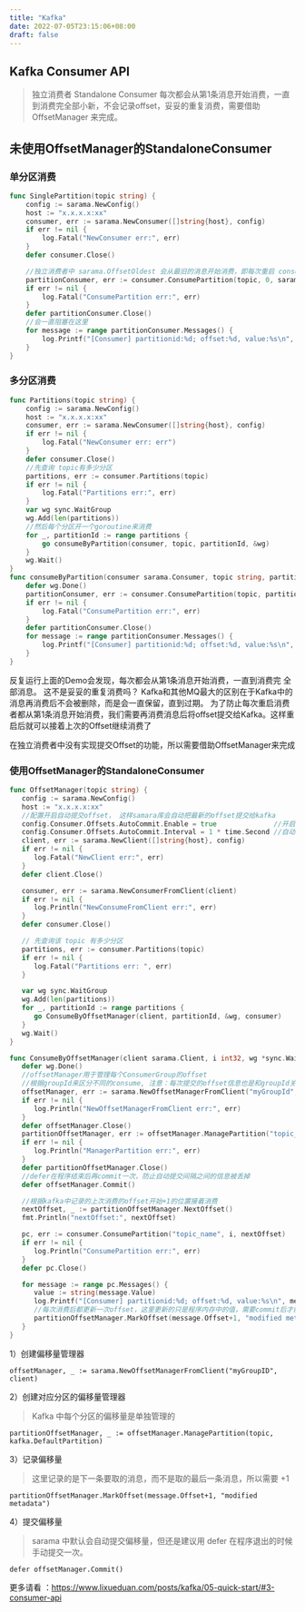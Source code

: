 ```yaml
---
title: "Kafka"
date: 2022-07-05T23:15:06+08:00
draft: false
---
```


## Kafka Consumer API

> 独立消费者 Standalone Consumer 每次都会从第1条消息开始消费，一直到消费完全部小新，不会记录offset，妥妥的重复消费，需要借助 OffsetManager 来完成。

## 未使用OffsetManager的StandaloneConsumer

### 单分区消费

```go
func SinglePartition(topic string) {
	config := sarama.NewConfig()
	host := "x.x.x.x:xx"
	consumer, err := sarama.NewConsumer([]string{host}, config)
	if err != nil {
		log.Fatal("NewConsumer err:", err)
	}
	defer consumer.Close()

	//独立消费者中 sarama.OffsetOldest 会从最旧的消息开始消费，即每次重启 consumer后 都会把该topic下的所有消息都消费一次
	partitionConsumer, err := consumer.ConsumePartition(topic, 0, sarama.OffsetOldest)
	if err != nil {
		log.Fatal("ConsumePartition err:", err)
	}
	defer partitionConsumer.Close()
	//会一直阻塞在这里
	for message := range partitionConsumer.Messages() {
		log.Printf("[Consumer] partitionid:%d; offset:%d, value:%s\n", message.Partition, message.Offset, string(message.Value))
	}
}

```

### 多分区消费

```go
func Partitions(topic string) {
	config := sarama.NewConfig()
	host := "x.x.x.x:xx"
	consumer, err := sarama.NewConsumer([]string{host}, config)
	if err != nil {
		log.Fatal("NewConsumer err: err")
	}
	defer consumer.Close()
	//先查询 topic有多少分区
	partitions, err := consumer.Partitions(topic)
	if err != nil {
		log.Fatal("Partitions err:", err)
	}
	var wg sync.WaitGroup
	wg.Add(len(partitions))
	//然后每个分区开一个goroutine来消费
	for _, partitionId := range partitions {
		go consumeByPartition(consumer, topic, partitionId, &wg)
	}
	wg.Wait()
}
func consumeByPartition(consumer sarama.Consumer, topic string, partitionId int32, wg *sync.WaitGroup) {
	defer wg.Done()
	partitionConsumer, err := consumer.ConsumePartition(topic, partitionId, sarama.OffsetOldest)
	if err != nil {
		log.Fatal("ConsumePartition err:", err)
	}
	defer partitionConsumer.Close()
	for message := range partitionConsumer.Messages() {
		log.Printf("[Consumer] partitionid:%d; offset:%d, value:%s\n", message.Partition, message.Offset, string(message.Value))
	}
}
```



反复运行上面的Demo会发现，每次都会从第1条消息开始消费，一直到消费完 全部消息。
这不是妥妥的重复消费吗？
Kafka和其他MQ最大的区别在于Kafka中的消息再消费后不会被删除，而是会一直保留，直到过期。
为了防止每次重启消费者都从第1条消息开始消费，我们需要再消费消息后将offset提交给Kafka。这样重启后就可以接着上次的Offset继续消费了

在独立消费者中没有实现提交Offset的功能，所以需要借助OffsetManager来完成

### 使用OffsetManager的StandaloneConsumer

```go
func OffsetManager(topic string) {
   config := sarama.NewConfig()
   host := "x.x.x.x:xx"
   //配置开启自动提交offset， 这样samara库会自动把最新的offset提交给kafka
   config.Consumer.Offsets.AutoCommit.Enable = true              //开启自动commit offset
   config.Consumer.Offsets.AutoCommit.Interval = 1 * time.Second //自动 commit时间间隔
   client, err := sarama.NewClient([]string{host}, config)
   if err != nil {
      log.Fatal("NewClient err:", err)
   }
   defer client.Close()

   consumer, err := sarama.NewConsumerFromClient(client)
   if err != nil {
      log.Println("NewConsumeFromClient err:", err)
   }
   defer consumer.Close()

   // 先查询该 topic 有多少分区
   partitions, err := consumer.Partitions(topic)
   if err != nil {
      log.Fatal("Partitions err: ", err)
   }

   var wg sync.WaitGroup
   wg.Add(len(partitions))
   for _, partitionId := range partitions {
      go ConsumeByOffsetManager(client, partitionId, &wg, consumer)
   }
   wg.Wait()
}

func ConsumeByOffsetManager(client sarama.Client, i int32, wg *sync.WaitGroup, consumer sarama.Consumer) {
   defer wg.Done()
   //offsetManager用于管理每个ConsumerGroup的offset
   //根据groupId来区分不同的consume, 注意：每次提交的offset信息也是和groupId关联的
   offsetManager, err := sarama.NewOffsetManagerFromClient("myGroupId", client) //偏移管理器
   if err != nil {
      log.Println("NewOffsetManagerFromClient err:", err)
   }
   defer offsetManager.Close()
   partitionOffsetManager, err := offsetManager.ManagePartition("topic_name", i) //对应分区的偏移量管理管理器
   if err != nil {
      log.Println("ManagerPartition err:", err)
   }
   defer partitionOffsetManager.Close()
   //defer在程序结束后再commit一次，防止自动提交间隔之间的信息被丢掉
   defer offsetManager.Commit()

   //根据kafka中记录的上次消费的offset开始+1的位置接着消费
   nextOffset, _ := partitionOffsetManager.NextOffset()
   fmt.Println("nextOffset:", nextOffset)

   pc, err := consumer.ConsumePartition("topic_name", i, nextOffset)
   if err != nil {
      log.Println("ConsumePartition err:", err)
   }
   defer pc.Close()

   for message := range pc.Messages() {
      value := string(message.Value)
      log.Printf("[Consumer] partitionid:%d; offset:%d, value:%s\n", message.Partition, message.Offset, value)
      //每次消费后都更新一次offset，这里更新的只是程序内存中的值，需要commit后才能提交到Kafka
      partitionOffsetManager.MarkOffset(message.Offset+1, "modified metadata")
   }
}
```

1）创建偏移量管理器

```
offsetManager, _ := sarama.NewOffsetManagerFromClient("myGroupID", client) 
```

2）创建对应分区的偏移量管理器

> Kafka 中每个分区的偏移量是单独管理的

```
partitionOffsetManager, _ := offsetManager.ManagePartition(topic, kafka.DefaultPartition) 
```

3）记录偏移量

> 这里记录的是下一条要取的消息，而不是取的最后一条消息，所以需要 +1

```
partitionOffsetManager.MarkOffset(message.Offset+1, "modified metadata") 
```

4）提交偏移量

> sarama 中默认会自动提交偏移量，但还是建议用 defer 在程序退出的时候手动提交一次。

```
defer offsetManager.Commit()
```

更多请看 ：https://www.lixueduan.com/posts/kafka/05-quick-start/#3-consumer-api
